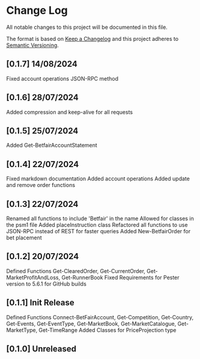 # Change Log

All notable changes to this project will be documented in this file.

The format is based on [Keep a Changelog](http://keepachangelog.com/)
and this project adheres to [Semantic Versioning](http://semver.org/).

## [0.1.7] 14/08/2024

Fixed account operations JSON-RPC method

## [0.1.6] 28/07/2024

Added compression and keep-alive for all requests

## [0.1.5] 25/07/2024

Added Get-BetfairAccountStatement

## [0.1.4] 22/07/2024

Fixed markdown documentation
Added account operations
Added update and remove order functions

## [0.1.3] 22/07/2024

Renamed all functions to include 'Betfair' in the name
Allowed for classes in the psm1 file
Added placeInstruction class
Refactored all functions to use JSON-RPC instead of REST for faster queries
Added New-BetfairOrder for bet placement

## [0.1.2] 20/07/2024

Defined Functions Get-ClearedOrder, Get-CurrentOrder, Get-MarketProfitAndLoss, Get-RunnerBook
Fixed Requirements for Pester version to 5.6.1 for GitHub builds

## [0.1.1] Init Release

Defined Functions Connect-BetFairAccount, Get-Competition, Get-Country, Get-Events, Get-EventType, Get-MarketBook, Get-MarketCatalogue, Get-MarketType, Get-TimeRange
Added Classes for PriceProjection type

## [0.1.0] Unreleased
